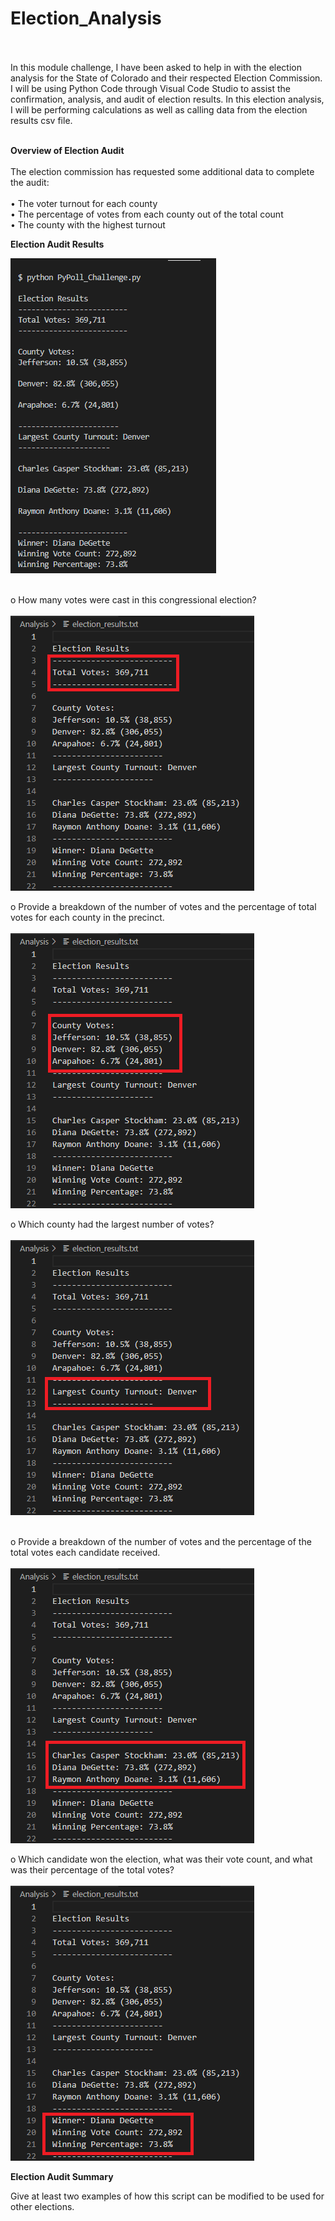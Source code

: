 # Election_Analysis<br><br>

In this module challenge, I have been asked to help in with the election analysis for the State of Colorado and their respected Election Commission.  I will be using Python Code through Visual Code Studio to assist the confirmation, analysis, and audit of election results.  In this election analysis, I will be performing calculations as well as  calling data from the election results csv file. <br><br>


**Overview of Election Audit**<br><br>
The election commission has requested some additional data to complete the audit:<br><br>
•	The voter turnout for each county<br>
•	The percentage of votes from each county out of the total count<br>
•	The county with the highest turnout<br>

**Election Audit Results**

 ![D1_Election_Results](analysis/D1_Election_Results.png)<br><br>

   o	How many votes were cast in this congressional election?<br><br>
 ![Total_Votes_Election_Results](analysis/Total_Votes_Election_Results.png)

        
   o	Provide a breakdown of the number of votes and the percentage of total votes for each county in the precinct.<br><br>
 ![Breakdown_Votes_Election_Results](analysis/Breakdown_Votes_Election_Results.png)
        
   o	Which county had the largest number of votes?<br><br>
![Largest_County_Election_Results](analysis/Largest_County_Election_Results.png)<br><br>
        
   o	Provide a breakdown of the number of votes and the percentage of the total votes each candidate received.<br><br>
![Candidates_Votes_Election_Results](analysis/Candidates_Votes_Election_Results.png)
       
   o	Which candidate won the election, what was their vote count, and what was their percentage of the total votes?<br><br>
![Winner_Votes_Election_Results](analysis/Winner_Votes_Election_Results.png)



**Election Audit Summary**

Give at least two examples of how this script can be modified to be used for other elections.
